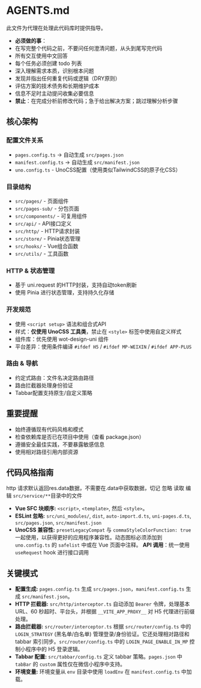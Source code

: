 # AGENTS.md

此文件为代理在处理此代码库时提供指导。

*   **必须做的事**：
*   在写完整个代码之前，不要问任何澄清问题，从头到尾写完代码
*   所有交互使用中文回答
*   每个任务必须创建 todo 列表
*   深入理解需求本质，识别根本问题
*   发现并指出任何重复代码或逻辑（DRY原则）
*   评估方案的技术债务和长期维护成本
*   信息不足时主动提问收集必要信息
*   **禁止**：在完成分析前修改代码；急于给出解决方案；跳过理解分析步骤

## 核心架构
  ### 配置文件关系
  - `pages.config.ts` → 自动生成 `src/pages.json`
  - `manifest.config.ts` → 自动生成 `src/manifest.json`
  - `uno.config.ts` - UnoCSS配置（使用类似TailwindCSS的原子化CSS）

### 目录结构
- `src/pages/` - 页面组件
- `src/pages-sub/` - 分包页面
- `src/components/` - 可复用组件
- `src/api/` - API接口定义
- `src/http/` - HTTP请求封装
- `src/store/` - Pinia状态管理
- `src/hooks/` - Vue组合函数
- `src/utils/` - 工具函数

### HTTP & 状态管理
- 基于 uni.request 的HTTP封装，支持自动token刷新
- 使用 Pinia 进行状态管理，支持持久化存储

 ### 开发规范
  - 使用 `<script setup>` 语法和组合式API
  - 样式：**仅使用 UnoCSS 工具类**，禁止在 `<style>` 标签中使用自定义样式
  - 组件库：优先使用 wot-design-uni 组件
  - 平台差异：使用条件编译 `#ifdef H5` / `#ifdef MP-WEIXIN` / `#ifdef APP-PLUS`

### 路由 & 导航
- 约定式路由：文件名决定路由路径
- 路由拦截器处理身份验证
- Tabbar配置支持原生/自定义策略

## 重要提醒
- 始终遵循现有代码风格和模式
- 检查依赖库是否已在项目中使用（查看 package.json）
- 遵循安全最佳实践，不要暴露敏感信息
- 使用相对路径引用内部资源

## 代码风格指南
http 请求默认返回res.data数据，不需要在.data中获取数据，切记
忽略 读取 编辑 `src/service/**`目录中的文件
*   **Vue SFC 块顺序:** `<script>`, `<template>`, 然后 `<style>`。
*   **ESLint 忽略:** `src/uni_modules/`, `dist`, `auto-import.d.ts`, `uni-pages.d.ts`, `src/pages.json`, `src/manifest.json`
*   **UnoCSS 兼容性:** `presetLegacyCompat` 与 `commaStyleColorFunction: true` 一起使用，以获得更好的应用程序兼容性。动态图标必须添加到 `uno.config.ts` 的 `safelist` 中或在 Vue 页面中注释。
**API 调用**：统一使用 `useRequest` hook 进行接口调用

## 关键模式

*   **配置生成:** `pages.config.ts` 生成 `src/pages.json`，`manifest.config.ts` 生成 `src/manifest.json`。
*   **HTTP 拦截器:** `src/http/interceptor.ts` 自动添加 `Bearer` 令牌，处理基本 URL、60 秒超时、平台头，并根据 `__VITE_APP_PROXY__` 对 H5 代理进行前缀处理。
*   **路由拦截器:** `src/router/interceptor.ts` 根据 `src/router/config.ts` 中的 `LOGIN_STRATEGY` (黑名单/白名单) 管理登录/身份验证。它还处理相对路径和 tabbar 索引同步。`src/router/config.ts` 中的 `LOGIN_PAGE_ENABLE_IN_MP` 控制小程序中的 H5 登录逻辑。
*   **Tabbar 配置:** `src/tabbar/config.ts` 定义 tabbar 策略。`pages.json` 中 `tabBar` 的 `custom` 属性仅在微信小程序中支持。
*   **环境变量:** 环境变量从 `env` 目录中使用 `loadEnv` 在 `manifest.config.ts` 中加载。

